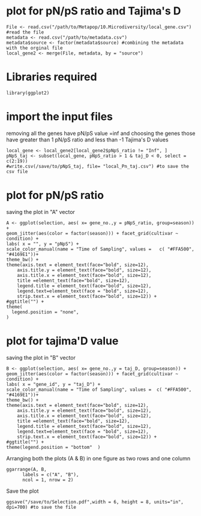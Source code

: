 # plot for pN/pS ratio and Tajima's D 
    
    File <- read.csv("/path/to/Metapop/10.Microdiversity/local_gene.csv") #read the file
    metadata <- read.csv("/path/to/metadata.csv")
    metadata$source <- factor(metadata$source) #combining the metadata with the orginal file
    local_gene2 <- merge(File, metadata, by = "source")


#  Libraries  required

    library(ggplot2)
    
# import the input files
removing all the genes have pN/pS value =inf and choosing the genes those have greater than 1 pN/pS ratio and less than -1 Tajima's D values

    local_gene <- local_gene2[local_gene2$pNpS_ratio != "Inf", ] 
    pNpS_taj <- subset(local_gene, pNpS_ratio > 1 & taj_D < 0, select = c(2:19))
    #write.csv(/save/to/pNpS_taj, file= "local_Pn_taj.csv") #to save the csv file

# plot for pN/pS ratio

saving the plot in "A" vector

    A <- ggplot(selection, aes( x= gene_no.,y = pNpS_ratio, group=season)) +  
    geom_jitter(aes(color = factor(season))) + facet_grid(cultivar ~ condition) +
    labs( x = "", y = "pNpS") +
    scale_color_manual(name = "Time of Sampling", values =   c( "#FFA500", "#4169E1"))+
    theme_bw() +
    theme(axis.text = element_text(face="bold", size=12), 
        axis.title.y = element_text(face="bold", size=12),
        axis.title.x = element_text(face="bold", size=12),
        title =element_text(face="bold", size=12),
        legend.title = element_text(face="bold", size=12),
        legend.text=element_text(face = "bold", size=12),
        strip.text.x = element_text(face="bold", size=12)) +
    #ggtitle("") +
    theme(
      legend.position = "none",
    ) 

# plot for tajima'D value

saving the plot in "B" vector

    B <- ggplot(selection, aes( x= gene_no.,y = taj_D, group=season)) + 
    geom_jitter(aes(color = factor(season))) + facet_grid(cultivar ~ condition) +
    labs( x = "gene_id", y = "taj_D") +
    scale_color_manual(name = "Time of Sampling", values =  c( "#FFA500", "#4169E1"))+
    theme_bw() + 
    theme(axis.text = element_text(face="bold", size=12), 
        axis.title.y = element_text(face="bold", size=12),
        axis.title.x = element_text(face="bold", size=12),
        title =element_text(face="bold", size=12),
        legend.title = element_text(face="bold", size=12),
        legend.text=element_text(face = "bold", size=12),
        strip.text.x = element_text(face="bold", size=12)) +
    #ggtitle("") +
    theme(legend.position = "bottom"  ) 

Arranging both the plots (A & B) in one figure as two rows and one column
    
    ggarrange(A, B, 
          labels = c("A", "B"),
          ncol = 1, nrow = 2)

Save the plot 

    ggsave("/save/to/Selection.pdf",width = 6, height = 8, units="in", dpi=700) #to save the file


